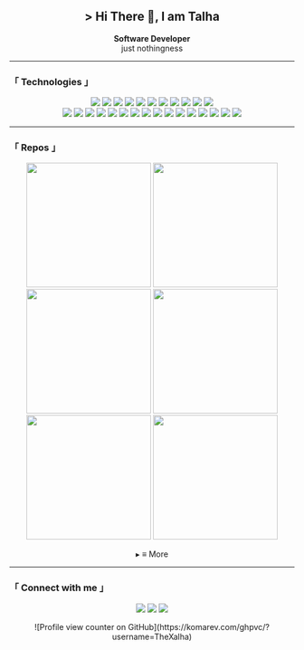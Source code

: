 <h2 align="center"> > Hi There 👋, I am Talha </h2>

<p align="center">
 <b>Software Developer</b>
<br>
  just nothingness
</p>

---

### 「 Technologies 」

<p align="center">
  <img src="https://img.shields.io/badge/-JavaScript-F7DF1E?style=flat&logo=javascript&logoColor=black" />
  <img src="https://img.shields.io/badge/-React-20232A?style=flat&logo=react" />
  <img src="https://img.shields.io/badge/-NextJS-000?style=flat&logo=next.js" />
  <img src="https://img.shields.io/badge/-TypeScript-3178C6?style=flat&logo=typescript" />
  <img src="https://img.shields.io/badge/-Java-007396?style=flat&logo=java" />
  <img src="https://img.shields.io/badge/-Flutter-02569B?style=flat&logo=flutter" />
  <img src="https://img.shields.io/badge/-Dart-0175C2?style=flat&logo=dart" />
  <img src="https://img.shields.io/badge/-HTML-E34F26?style=flat&logo=html5" />
  <img src="https://img.shields.io/badge/-CSS-1572B6?style=flat&logo=css3" />
  <img src="https://img.shields.io/badge/-Sass-CC6699?style=flat&logo=sass" />
  <img src="https://img.shields.io/badge/-Tailwind-38B2AC?style=flat&logo=tailwind-css" />
  <br>
  <img src="https://img.shields.io/badge/-Git-F05032?style=flat&logo=git" />
  <img src="https://img.shields.io/badge/-JSON-000000?style=flat&logo=json" />
  <img src="https://img.shields.io/badge/-Linux-FCC624?style=flat&logo=linux" />
  <img src="https://img.shields.io/badge/-Firebase-FFCA28?style=flat&logo=firebase" />
  <img src="https://img.shields.io/badge/-React%20Query-FF4154?style=flat&logo=react-query" />
  <img src="https://img.shields.io/badge/-Redux-764ABC?style=flat&logo=redux" />
  <img src="https://img.shields.io/badge/-Context%20API-20232A?style=flat&logo=react" />
  <img src="https://img.shields.io/badge/-Formik-EC5990?style=flat" />
  <img src="https://img.shields.io/badge/-React%20Hook%20Form-EC5990?style=flat" />
  <img src="https://img.shields.io/badge/-Yup-4B5563?style=flat" />
  <img src="https://img.shields.io/badge/-Zod-4B5563?style=flat" />
  <img src="https://img.shields.io/badge/-Webpack-8DD6F9?style=flat&logo=webpack" />
  <img src="https://img.shields.io/badge/-Storybook-FF4785?style=flat&logo=storybook" />
  <img src="https://img.shields.io/badge/-React%20Dev%20Tool-20232A?style=flat&logo=react" />
  <img src="https://img.shields.io/badge/-Framer%20Motion-EF4A7B?style=flat" />
  <img src="https://img.shields.io/badge/-Figma-F24E1E?style=flat&logo=figma" />
</p>

---

### 「 Repos 」

<p align="center">
  <a href="https://github.com/talha/portfolio"><img width="220" src="https://github-readme-stats.vercel.app/api/pin/?username=talha&repo=portfolio&theme=dark" /></a>
  <a href="https://github.com/talha/daily-news"><img width="220" src="https://github-readme-stats.vercel.app/api/pin/?username=talha&repo=daily-news&theme=dark" /></a>
  <br>
  <a href="https://github.com/talha/password-metric-app"><img width="220" src="https://github-readme-stats.vercel.app/api/pin/?username=talha&repo=password-metric-app&theme=dark" /></a>
  <a href="https://github.com/talha/budget-management-app"><img width="220" src="https://github-readme-stats.vercel.app/api/pin/?username=talha&repo=budget-management-app&theme=dark" /></a>
  <br>
  <a href="https://github.com/talha/flutter-ui-design-examples"><img width="220" src="https://github-readme-stats.vercel.app/api/pin/?username=talha&repo=flutter-ui-design-examples&theme=dark" /></a>
  <a href="https://github.com/talha/reddit-clone"><img width="220" src="https://github-readme-stats.vercel.app/api/pin/?username=talha&repo=reddit-clone&theme=dark" /></a>
</p>

<p align="center">▸ ≡ More</p>

---

### 「 Connect with me 」

<p align="center">
  <a href="mailto:ornek@ornek.com"><img src="https://img.shields.io/badge/Mail-grey?style=for-the-badge" /></a>
  <a href="https://linkedin.com/in/ornek"><img src="https://img.shields.io/badge/Linkedin-grey?style=for-the-badge&logo=linkedin" /></a>
  <a href="https://ornek.com"><img src="https://img.shields.io/badge/Website-grey?style=for-the-badge&logo=google-chrome" /></a>
</p>

<p align="center">
   ![Profile view counter on GitHub](https://komarev.com/ghpvc/?username=TheXalha)
</p>
